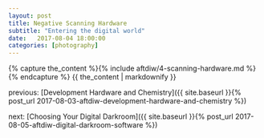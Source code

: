 ```yaml
---
layout: post
title: Negative Scanning Hardware
subtitle: "Entering the digital world"
date:   2017-08-04 18:00:00
categories: [photography]
---
```


{% capture the_content %}{% include aftdiw/4-scanning-hardware.md %}{% endcapture %}
{{ the_content | markdownify }}

previous: [Development Hardware and Chemistry]({{ site.baseurl }}{% post_url 2017-08-03-aftdiw-development-hardware-and-chemistry %})

next: [Choosing Your Digital Darkroom]({{ site.baseurl }}{% post_url 2017-08-05-aftdiw-digital-darkroom-software %})
